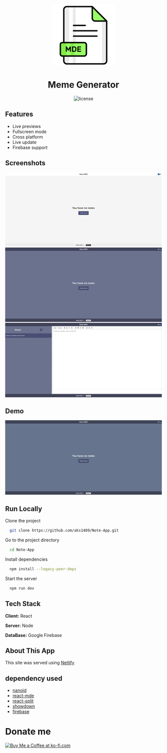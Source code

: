 
<div align="center">

<img src="https://raw.githubusercontent.com/aks1489/Note-App/main/public/mde.png" width=200 />

# Meme Generator

<p align="center">
  <img src="https://img.shields.io/github/license/MeetWq/meme-generator" alt="license">
</p>
</div>


## Features

- Live previews
- Fullscreen mode
- Cross platform
- Live update 
- Firebase support 


## Screenshots

![App Screenshot (Light)](./Screen%20captures/demo%20light.png)
![App Screenshot (Dark)](./Screen%20captures/demo%20dark.png)
![App Screenshot (Dark Mde)](./Screen%20captures/demo%20dark%20inner.png)

## Demo

![App Screenshot (Dark Mde)](./Screen%20captures/demo_mde.gif)

## Run Locally

Clone the project

```bash
  git clone https://github.com/aks1489/Note-App.git
```

Go to the project directory

```bash
  cd Note-App
```

Install dependencies

```bash
  npm install --legacy-peer-deps
```

Start the server

```bash
  npm run dev
```


## Tech Stack

**Client:** React

**Server:** Node

**DataBase:** Google Firebase


## About This App

This site was served using [Netlify](https://www.netlify.com/) 

## dependency used

- [nanoid](https://www.npmjs.com/package/nanoid)
- [react-mde](https://www.npmjs.com/package/react-mde)   
- [react-split](https://www.npmjs.com/package/react-split)
- [showdown](https://www.npmjs.com/package/showdown)
- [firebase](https://www.npmjs.com/package/firebase)

# Donate me

<a href='https://ko-fi.com/T6T5UIQ1W' target='_blank'><img height='36' style='border:0px;height:36px;' src='https://storage.ko-fi.com/cdn/kofi2.png?v=3' border='0' alt='Buy Me a Coffee at ko-fi.com' /></a>
